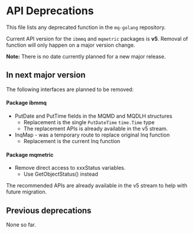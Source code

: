 # API Deprecations
This file lists any deprecated function in the `mq-golang` repository.

Current API version for the `ibmmq` and `mqmetric` packages is **v5**.
Removal of function will only happen on a major version change.

**Note:** There is no date currently planned for a new major release.

## In next major version
The following interfaces are planned to be removed:

#### Package ibmmq
* PutDate and PutTime fields in the MQMD and MQDLH structures
  * Replacement is the single `PutDateTime` `time.Time` type
  * The replacement APIs is already available in the v5 stream.
* InqMap - was a temporary route to replace original Inq function
  * Replacement is the current Inq function

#### Package mqmetric
* Remove direct access to xxxStatus variables.
  * Use GetObjectStatus() instead

The recommended APIs are already available in the v5 stream to help
with future migration.

## Previous deprecations
None so far.
